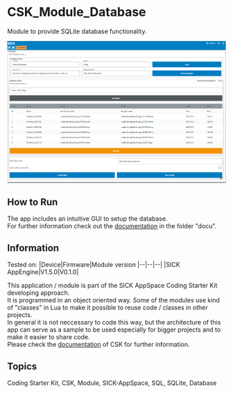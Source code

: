 # CSK_Module_Database

Module to provide SQLite database functionality.

![](./docu/media/UI_Screenshot.png)

## How to Run
The app includes an intuitive GUI to setup the database.  
For further information check out the [documentation](https://raw.githack.com/golluroSICKAG/CSK_Module_Database/main/docu/CSK_Module_Database.html) in the folder "docu".

## Information

Tested on:
|Device|Firmware|Module version
|--|--|--|
|SICK AppEngine|V1.5.0|V0.1.0|

This application / module is part of the SICK AppSpace Coding Starter Kit developing approach.  
It is programmed in an object oriented way. Some of the modules use kind of "classes" in Lua to make it possible to reuse code / classes in other projects.  
In general it is not neccessary to code this way, but the architecture of this app can serve as a sample to be used especially for bigger projects and to make it easier to share code.  
Please check the [documentation](https://github.com/SICKAppSpaceCodingStarterKit/.github/blob/main/docu/SICKAppSpaceCodingStarterKit_Documentation.md) of CSK for further information.  

## Topics

Coding Starter Kit, CSK, Module, SICK-AppSpace, SQL, SQLite, Database
